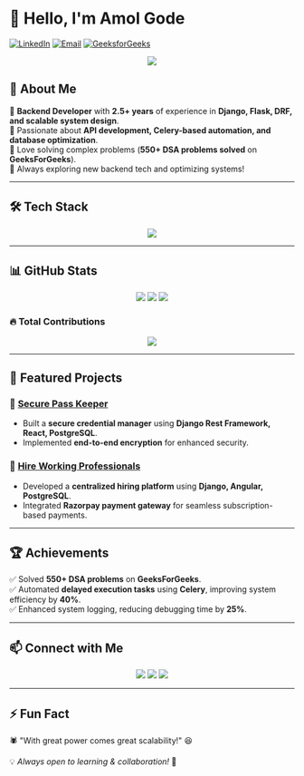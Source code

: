 # 👋 Hello, I'm Amol Gode

[![LinkedIn](https://img.shields.io/badge/LinkedIn-Connect-blue?style=for-the-badge&logo=linkedin)](https://www.linkedin.com/in/amol-gode-26ba8321a)
[![Email](https://img.shields.io/badge/Email-Contact-red?style=for-the-badge&logo=gmail)](mailto:17amolgode@gmail.com)
[![GeeksforGeeks](https://img.shields.io/badge/GeeksforGeeks-550%2B_Problems-darkgreen?style=for-the-badge&logo=geeksforgeeks)](https://auth.geeksforgeeks.org/user/17amolgode/practice/)

<p align="center">
  <img src="https://readme-typing-svg.herokuapp.com?font=Fira+Code&pause=1000&color=00F700&width=435&lines=Backend+Developer+%7C+Django+%7C+Flask+%7C+Celery;API+Developer+%7C+PostgreSQL+%7C+Docker;Problem+Solver+%7C+550%2B+DSA+Problems+Solved" />
</p>

## 🚀 About Me

🔹 **Backend Developer** with **2.5+ years** of experience in **Django, Flask, DRF, and scalable system design**.  
🔹 Passionate about **API development, Celery-based automation, and database optimization**.  
🔹 Love solving complex problems (**550+ DSA problems solved** on **GeeksForGeeks**).  
🔹 Always exploring new backend tech and optimizing systems!  

---

## 🛠️ Tech Stack

<p align="center">
  <img src="https://skillicons.dev/icons?i=python,django,flask,postgresql,docker,redis,git,github" />
</p>

---

## 📊 GitHub Stats

<p align="center">
  <img src="https://github-readme-stats.vercel.app/api?username=AmolGode&show_icons=true&theme=tokyonight" />
  <img src="https://github-readme-streak-stats.herokuapp.com/?user=AmolGode&theme=tokyonight" />
  <img src="https://github-readme-stats.vercel.app/api/top-langs/?username=AmolGode&layout=compact&theme=tokyonight" />
</p>

### 🔥 Total Contributions
<p align="center">
  <img src="https://komarev.com/ghpvc/?username=AmolGode&label=Total%20Contributions&color=brightgreen&style=flat-square" />
</p>

---

## 📌 Featured Projects

### 🔑 [Secure Pass Keeper](https://github.com/AmolGode/Secure-Pass-Keeper-Django-React)
- Built a **secure credential manager** using **Django Rest Framework, React, PostgreSQL**.
- Implemented **end-to-end encryption** for enhanced security.

### 💼 [Hire Working Professionals](https://github.com/AmolGode/Hire_Working_Professionals_For_Short_Term_Work)
- Developed a **centralized hiring platform** using **Django, Angular, PostgreSQL**.
- Integrated **Razorpay payment gateway** for seamless subscription-based payments.

---

## 🏆 Achievements

✅ Solved **550+ DSA problems** on **GeeksForGeeks**.  
✅ Automated **delayed execution tasks** using **Celery**, improving system efficiency by **40%**.  
✅ Enhanced system logging, reducing debugging time by **25%**.

---

## 📫 Connect with Me

<p align="center">
  <a href="https://www.linkedin.com/in/amol-gode-26ba8321a"><img src="https://img.shields.io/badge/LinkedIn-0A66C2?style=for-the-badge&logo=linkedin&logoColor=white" /></a>
  <a href="https://github.com/AmolGode"><img src="https://img.shields.io/badge/GitHub-181717?style=for-the-badge&logo=github&logoColor=white" /></a>
  <a href="https://auth.geeksforgeeks.org/user/17amolgode/practice/"><img src="https://img.shields.io/badge/GeeksForGeeks-308D46?style=for-the-badge&logo=geeksforgeeks&logoColor=white" /></a>
</p>

---

## ⚡ Fun Fact

🕷️ "With great power comes great scalability!" 😆

💡 *Always open to learning & collaboration!* 🚀
